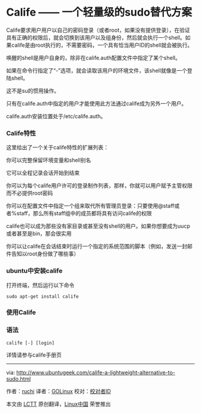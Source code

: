 Calife —— 一个轻量级的sudo替代方案
================================================================================
Calife要求用户用户以自己的密码登录（或者root，如果没有提供登录），在验证具有正确的权限后，就会切换到该用户以及组身份，然后就会执行一个shell。如果calife是由root执行的，不需要密码，一个具有恰当用户ID的shell就会被执行。

唤醒的shell是用户自身的，除非在calife.auth配置文件中指定了某个shell。

如果在命令行指定了“-”选项，就会读取该用户的环境文件，该shell就像是一个登陆shell。

这不是su的惯用操作。

只有在calife.auth中指定的用户才能使用此方法通过calife成为另外一个用户。

calife.auth安装位置处于/etc/calife.auth。

### Calife特性 ###

这里给出了一个关于calife特性的扩展列表：

你可以完整保留环境变量和shell别名

它可以全程记录会话开始到结束

你可以为每个calife用户许可的登录制作列表，那样，你就可以用户赋予主管权限而不必提供root密码

你可以在配置文件中指定一个组来取代所有管理员登录：只要使用@staff或者%staff，那么所有staff组中的成员都将具有访问calife的权限

calife也可以成为那些没有家目录或甚至没有shell的用户。如果你想要成为uucp或者甚至是bin，那会很实用

你可以让calife在会话结束时运行一个指定的系统范围的脚本（例如，发送一封邮件告知以root身份做了哪些事）

### ubuntu中安装calife ###

打开终端，然后运行以下命令

    sudo apt-get install calife

### 使用Calife ###

### 语法 ###

    calife [-] [login]

详情请参与calife手册页

--------------------------------------------------------------------------------

via: http://www.ubuntugeek.com/calife-a-lightweight-alternative-to-sudo.html

作者：[ruchi][a]
译者：[GOLinux](https://github.com/GOLinux)
校对：[校对者ID](https://github.com/校对者ID)

本文由 [LCTT](https://github.com/LCTT/TranslateProject) 原创翻译，[Linux中国](http://linux.cn/) 荣誉推出

[a]:http://www.ubuntugeek.com/author/ubuntufix
[1]:
[2]:
[3]:
[4]:
[5]:
[6]:
[7]:
[8]:
[9]:
[10]:
[11]:
[12]:
[13]:
[14]:
[15]:
[16]:
[17]:
[18]:
[19]:
[20]:
